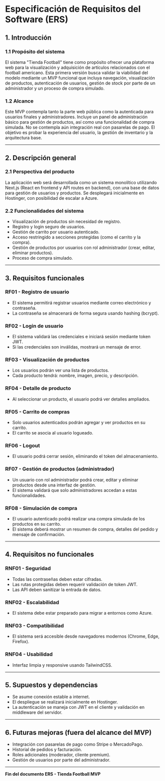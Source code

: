 # Especificación de Requisitos del Software (ERS)

## 1. Introducción

### 1.1 Propósito del sistema

El sistema "Tienda Football" tiene como propósito ofrecer una plataforma web para la visualización y adquisición de artículos relacionados con el football americano. Esta primera versión busca validar la viabilidad del modelo mediante un MVP funcional que incluya navegación, visualización de productos, autenticación de usuarios, gestión de stock por parte de un administrador y un proceso de compra simulado.

### 1.2 Alcance

Este MVP contempla tanto la parte web pública como la autenticada para usuarios finales y administradores. Incluye un panel de administración básico para gestión de productos, así como una funcionalidad de compra simulada. No se contempla aún integración real con pasarelas de pago. El objetivo es probar la experiencia del usuario, la gestión de inventario y la arquitectura base.

---

## 2. Descripción general

### 2.1 Perspectiva del producto

La aplicación web será desarrollada como un sistema monolítico utilizando Next.js (React en frontend y API routes en backend), con una base de datos para gestión de usuarios y productos. Se desplegará inicialmente en Hostinger, con posibilidad de escalar a Azure.

### 2.2 Funcionalidades del sistema

* Visualización de productos sin necesidad de registro.
* Registro y login seguro de usuarios.
* Gestión de carrito por usuario autenticado.
* Acceso restringido a secciones protegidas (como el carrito y la compra).
* Gestión de productos por usuarios con rol administrador (crear, editar, eliminar productos).
* Proceso de compra simulado.

---

## 3. Requisitos funcionales

### RF01 - Registro de usuario

* El sistema permitirá registrar usuarios mediante correo electrónico y contraseña.
* La contraseña se almacenará de forma segura usando hashing (bcrypt).

### RF02 - Login de usuario

* El sistema validará las credenciales e iniciará sesión mediante token JWT.
* Si las credenciales son inválidas, mostrará un mensaje de error.

### RF03 - Visualización de productos

* Los usuarios podrán ver una lista de productos.
* Cada producto tendrá: nombre, imagen, precio, y descripción.

### RF04 - Detalle de producto

* Al seleccionar un producto, el usuario podrá ver detalles ampliados.

### RF05 - Carrito de compras

* Solo usuarios autenticados podrán agregar y ver productos en su carrito.
* El carrito se asocia al usuario logueado.

### RF06 - Logout

* El usuario podrá cerrar sesión, eliminando el token del almacenamiento.

### RF07 - Gestión de productos (administrador)

* Un usuario con rol administrador podrá crear, editar y eliminar productos desde una interfaz de gestión.
* El sistema validará que solo administradores accedan a estas funcionalidades.

### RF08 - Simulación de compra

* El usuario autenticado podrá realizar una compra simulada de los productos en su carrito.
* El sistema deberá mostrar un resumen de compra, detalles del pedido y mensaje de confirmación.

---

## 4. Requisitos no funcionales

### RNF01 - Seguridad

* Todas las contraseñas deben estar cifradas.
* Las rutas protegidas deben requerir validación de token JWT.
* Las API deben sanitizar la entrada de datos.

### RNF02 - Escalabilidad

* El sistema debe estar preparado para migrar a entornos como Azure.

### RNF03 - Compatibilidad

* El sistema será accesible desde navegadores modernos (Chrome, Edge, Firefox).

### RNF04 - Usabilidad

* Interfaz limpia y responsive usando TailwindCSS.

---

## 5. Supuestos y dependencias

* Se asume conexión estable a internet.
* El despliegue se realizará inicialmente en Hostinger.
* La autenticación se maneja con JWT en el cliente y validación en middleware del servidor.

---

## 6. Futuras mejoras (fuera del alcance del MVP)

* Integración con pasarelas de pago como Stripe o MercadoPago.
* Historial de pedidos y facturación.
* Roles adicionales (moderador, cliente premium).
* Gestión de usuarios por parte del administrador.

---

**Fin del documento ERS - Tienda Football MVP**
